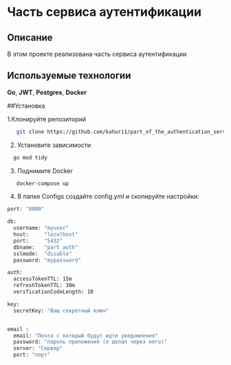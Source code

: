 # Часть сервиса аутентификации

## Описание

В этом проекте реализована часть сервиса аутентификации

## Используемые технологии
**Go**, **JWT**, **Postgres**, **Docker**




##Установка

1.Клонируйте репозиторий
```bash
   git clone https://github.com/kahuri1/part_of_the_authentication_service.git
```
2. Установите зависимости
```bash
  go mod tidy
```
3. Поднимите Docker
```bash
   docker-compose up
```
4. В папке Configs создайте config.yml и скопируйте настройки:
```bash
port: "8000"

db:
  username: "myuser"
  host:     "localhost"
  port:     "5432"
  dbname:   "part_auth"
  sslmode:  "disable"
  password: "mypassword"

auth:
  accessTokenTTL: 15m
  refreshTokenTTL: 30m
  verificationCodeLength: 10

key:
  secretKey: "Ваш секретный ключ"


email :
  email: "Почта с который будут идти уведомления"
  password: "пароль приложения (я делал через него)"
  server: "Сервер"
  port: "порт"
```
